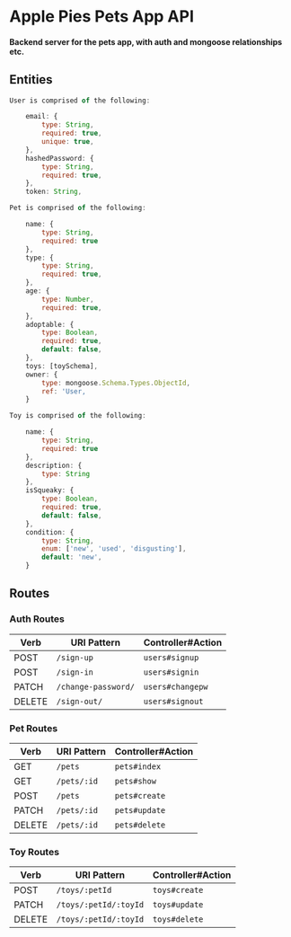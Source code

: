 # Apple Pies Pets App API

#### Backend server for the pets app, with auth and mongoose relationships etc.

## Entities

```js
User is comprised of the following:

    email: {
        type: String,
        required: true,
        unique: true,
    },
    hashedPassword: {
        type: String,
        required: true,
    },
    token: String,
```

```js
Pet is comprised of the following:

    name: {
        type: String,
        required: true
    },
    type: {
        type: String,
        required: true,
    },
    age: {
        type: Number,
        required: true,
    },
    adoptable: {
        type: Boolean,
        required: true,
        default: false,
    },
    toys: [toySchema],
    owner: {
        type: mongoose.Schema.Types.ObjectId,
        ref: 'User,
    }
```

```js
Toy is comprised of the following:

    name: {
        type: String,
        required: true
    },
    description: {
        type: String
    },
    isSqueaky: {
        type: Boolean,
        required: true,
        default: false,
    },
    condition: {
        type: String,
        enum: ['new', 'used', 'disgusting'],
        default: 'new',
    }
```


## Routes

### Auth Routes

| Verb   | URI Pattern            | Controller#Action |
|--------|------------------------|-------------------|
| POST   | `/sign-up`             | `users#signup`    |
| POST   | `/sign-in`             | `users#signin`    |
| PATCH  | `/change-password/` | `users#changepw`  |
| DELETE | `/sign-out/`        | `users#signout`   |

### Pet Routes

| Verb   | URI Pattern            | Controller#Action |
|--------|------------------------|-------------------|
| GET   | `/pets`             | `pets#index`    |
| GET   | `/pets/:id`             | `pets#show`    |
| POST   | `/pets`             | `pets#create`    |
| PATCH  | `/pets/:id` | `pets#update`  |
| DELETE | `/pets/:id`        | `pets#delete`   |

### Toy Routes

| Verb   | URI Pattern            | Controller#Action |
|--------|------------------------|-------------------|
| POST   | `/toys/:petId`         | `toys#create`    |
| PATCH  | `/toys/:petId/:toyId`  | `toys#update`  |
| DELETE | `/toys/:petId/:toyId`  | `toys#delete`   |
